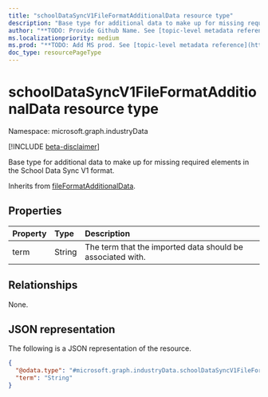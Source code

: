 ```yaml
---
title: "schoolDataSyncV1FileFormatAdditionalData resource type"
description: "Base type for additional data to make up for missing required elements in the School Data Sync V1 format."
author: "**TODO: Provide Github Name. See [topic-level metadata reference](https://msgo.azurewebsites.net/add/document/guidelines/metadata.html#topic-level-metadata)**"
ms.localizationpriority: medium
ms.prod: "**TODO: Add MS prod. See [topic-level metadata reference](https://msgo.azurewebsites.net/add/document/guidelines/metadata.html#topic-level-metadata)**"
doc_type: resourcePageType
---
```


# schoolDataSyncV1FileFormatAdditionalData resource type

Namespace: microsoft.graph.industryData

[!INCLUDE [beta-disclaimer](../../includes/beta-disclaimer.md)]

Base type for additional data to make up for missing required elements in the School Data Sync V1 format.


Inherits from [fileFormatAdditionalData](../resources/industrydata-fileformatadditionaldata.md).

## Properties
|Property|Type|Description|
|:---|:---|:---|
|term|String|The term that the imported data should be associated with.|

## Relationships
None.

## JSON representation
The following is a JSON representation of the resource.
<!-- {
  "blockType": "resource",
  "@odata.type": "microsoft.graph.industryData.schoolDataSyncV1FileFormatAdditionalData"
}
-->
``` json
{
  "@odata.type": "#microsoft.graph.industryData.schoolDataSyncV1FileFormatAdditionalData",
  "term": "String"
}
```

